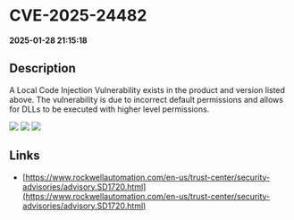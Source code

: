 # CVE-2025-24482

**2025-01-28 21:15:18**

## Description
A Local Code Injection Vulnerability exists in the product and version listed above. The vulnerability is due to incorrect default permissions and allows for DLLs to be executed with higher level permissions.

![](https://img.shields.io/static/v1?label=Score&message=7.0&color=red)
![](https://img.shields.io/static/v1?label=Severity&message=HIGH&color=red)
![](https://img.shields.io/static/v1?label=CWE&message=RCE&color=green)

## Links
- [https://www.rockwellautomation.com/en-us/trust-center/security-advisories/advisory.SD1720.html](https://www.rockwellautomation.com/en-us/trust-center/security-advisories/advisory.SD1720.html)
